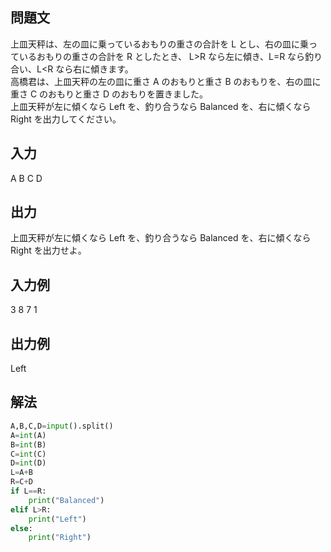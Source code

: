 ## 問題文
上皿天秤は、左の皿に乗っているおもりの重さの合計を L とし、右の皿に乗っているおもりの重さの合計を R としたとき、 L>R なら左に傾き、L=R なら釣り合い、L<R なら右に傾きます。  
高橋君は、上皿天秤の左の皿に重さ A のおもりと重さ B のおもりを、右の皿に重さ C のおもりと重さ 
D のおもりを置きました。  
上皿天秤が左に傾くなら Left を、釣り合うなら Balanced を、右に傾くなら Right を出力してください。
## 入力
A B C D
## 出力
上皿天秤が左に傾くなら Left を、釣り合うなら Balanced を、右に傾くなら Right を出力せよ。
## 入力例
3 8 7 1
## 出力例
Left
## 解法

```python
A,B,C,D=input().split()
A=int(A)
B=int(B)
C=int(C)
D=int(D)
L=A+B
R=C+D
if L==R:
    print("Balanced")
elif L>R:
    print("Left")
else:
    print("Right")